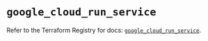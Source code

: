 # `google_cloud_run_service`

Refer to the Terraform Registry for docs: [`google_cloud_run_service`](https://registry.terraform.io/providers/hashicorp/google/6.45.0/docs/resources/cloud_run_service).
